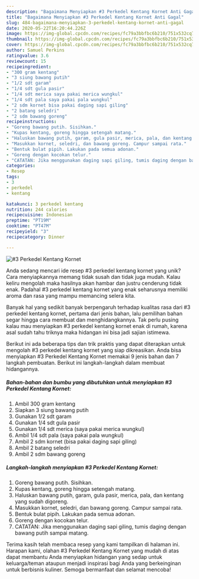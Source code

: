```yaml
---
description: "Bagaimana Menyiapkan #3 Perkedel Kentang Kornet Anti Gagal"
title: "Bagaimana Menyiapkan #3 Perkedel Kentang Kornet Anti Gagal"
slug: 484-bagaimana-menyiapkan-3-perkedel-kentang-kornet-anti-gagal
date: 2020-05-22T16:20:44.226Z
image: https://img-global.cpcdn.com/recipes/fc79a3bbfbc6b210/751x532cq70/3-perkedel-kentang-kornet-foto-resep-utama.jpg
thumbnail: https://img-global.cpcdn.com/recipes/fc79a3bbfbc6b210/751x532cq70/3-perkedel-kentang-kornet-foto-resep-utama.jpg
cover: https://img-global.cpcdn.com/recipes/fc79a3bbfbc6b210/751x532cq70/3-perkedel-kentang-kornet-foto-resep-utama.jpg
author: Samuel Perkins
ratingvalue: 3.6
reviewcount: 15
recipeingredient:
- "300 gram kentang"
- "3 siung bawang putih"
- "1/2 sdt garam"
- "1/4 sdt gula pasir"
- "1/4 sdt merica saya pakai merica wungkul"
- "1/4 sdt pala saya pakai pala wungkul"
- "2 sdm kornet bisa pakai daging sapi giling"
- "2 batang seledri"
- "2 sdm bawang goreng"
recipeinstructions:
- "Goreng bawang putih. Sisihkan."
- "Kupas kentang, goreng hingga setengah matang."
- "Haluskan bawang putih, garam, gula pasir, merica, pala, dan kentang yang sudah digoreng."
- "Masukkan kornet, seledri, dan bawang goreng. Campur sampai rata."
- "Bentuk bulat pipih. Lakukan pada semua adonan."
- "Goreng dengan kocokan telur."
- "CATATAN: Jika menggunakan daging sapi giling, tumis daging dengan bawang putih sampai matang."
categories:
- Resep
tags:
- 3
- perkedel
- kentang

katakunci: 3 perkedel kentang 
nutrition: 244 calories
recipecuisine: Indonesian
preptime: "PT19M"
cooktime: "PT47M"
recipeyield: "3"
recipecategory: Dinner

---
```



![#3 Perkedel Kentang Kornet](https://img-global.cpcdn.com/recipes/fc79a3bbfbc6b210/751x532cq70/3-perkedel-kentang-kornet-foto-resep-utama.jpg)

Anda sedang mencari ide resep #3 perkedel kentang kornet yang unik? Cara menyiapkannya memang tidak susah dan tidak juga mudah. Kalau keliru mengolah maka hasilnya akan hambar dan justru cenderung tidak enak. Padahal #3 perkedel kentang kornet yang enak seharusnya memiliki aroma dan rasa yang mampu memancing selera kita.



Banyak hal yang sedikit banyak berpengaruh terhadap kualitas rasa dari #3 perkedel kentang kornet, pertama dari jenis bahan, lalu pemilihan bahan segar hingga cara membuat dan menghidangkannya. Tak perlu pusing kalau mau menyiapkan #3 perkedel kentang kornet enak di rumah, karena asal sudah tahu triknya maka hidangan ini bisa jadi sajian istimewa.


Berikut ini ada beberapa tips dan trik praktis yang dapat diterapkan untuk mengolah #3 perkedel kentang kornet yang siap dikreasikan. Anda bisa menyiapkan #3 Perkedel Kentang Kornet memakai 9 jenis bahan dan 7 langkah pembuatan. Berikut ini langkah-langkah dalam membuat hidangannya.

<!--inarticleads1-->

##### Bahan-bahan dan bumbu yang dibutuhkan untuk menyiapkan #3 Perkedel Kentang Kornet:

1. Ambil 300 gram kentang
1. Siapkan 3 siung bawang putih
1. Gunakan 1/2 sdt garam
1. Gunakan 1/4 sdt gula pasir
1. Gunakan 1/4 sdt merica (saya pakai merica wungkul)
1. Ambil 1/4 sdt pala (saya pakai pala wungkul)
1. Ambil 2 sdm kornet (bisa pakai daging sapi giling)
1. Ambil 2 batang seledri
1. Ambil 2 sdm bawang goreng




<!--inarticleads2-->

##### Langkah-langkah menyiapkan #3 Perkedel Kentang Kornet:

1. Goreng bawang putih. Sisihkan.
1. Kupas kentang, goreng hingga setengah matang.
1. Haluskan bawang putih, garam, gula pasir, merica, pala, dan kentang yang sudah digoreng.
1. Masukkan kornet, seledri, dan bawang goreng. Campur sampai rata.
1. Bentuk bulat pipih. Lakukan pada semua adonan.
1. Goreng dengan kocokan telur.
1. CATATAN: Jika menggunakan daging sapi giling, tumis daging dengan bawang putih sampai matang.




Terima kasih telah membaca resep yang kami tampilkan di halaman ini. Harapan kami, olahan #3 Perkedel Kentang Kornet yang mudah di atas dapat membantu Anda menyiapkan hidangan yang sedap untuk keluarga/teman ataupun menjadi inspirasi bagi Anda yang berkeinginan untuk berbisnis kuliner. Semoga bermanfaat dan selamat mencoba!
